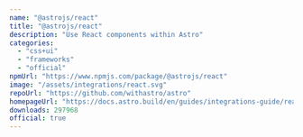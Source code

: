 ```yaml
---
name: "@astrojs/react"
title: "@astrojs/react"
description: "Use React components within Astro"
categories:
  - "css+ui"
  - "frameworks"
  - "official"
npmUrl: "https://www.npmjs.com/package/@astrojs/react"
image: "/assets/integrations/react.svg"
repoUrl: "https://github.com/withastro/astro"
homepageUrl: "https://docs.astro.build/en/guides/integrations-guide/react/"
downloads: 297968
official: true
---
```

